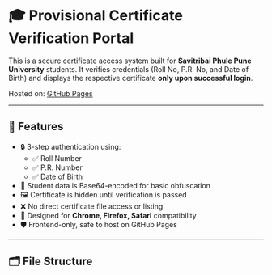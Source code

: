 # 🎓 Provisional Certificate Verification Portal

This is a secure certificate access system built for **Savitribai Phule Pune University** students. It verifies credentials (Roll No, P.R. No, and Date of Birth) and displays the respective certificate **only upon successful login**.

Hosted on: [GitHub Pages](https://<your-username>.github.io/<repo-name>/)

---

## 🔐 Features

- 🔒 3-step authentication using:
  - ✅ Roll Number
  - ✅ P.R. Number
  - ✅ Date of Birth
- 🧠 Student data is Base64-encoded for basic obfuscation
- 🖼️ Certificate is hidden until verification is passed
- ❌ No direct certificate file access or listing
- 💾 Designed for **Chrome, Firefox, Safari** compatibility
- 🛡️ Frontend-only, safe to host on GitHub Pages

---

## 🗂️ File Structure

